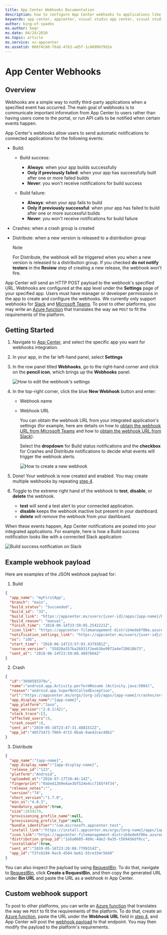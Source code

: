 ```yaml
---
title: App Center Webhooks Documentation
description: how to configure App Center webhooks to applications like Slack, Microsoft Teams
keywords: app center, appcenter, visual studio app center, visual studio appcenter, webhook, webhooks, documentation, Slack, Microsoft Teams
author: king-of-spades
ms.author: kegr
ms.date: 04/24/2020
ms.topic: article
ms.service: vs-appcenter
ms.assetid: 066f4cb0-f6ab-47b3-ad5f-1c4690b79d2e
---
```


# App Center Webhooks
## Overview

Webhooks are a simple way to notify third-party applications when a specified event has occurred. The main goal of webhooks is to communicate important information from App Center to users rather than having users come to the portal, or run API calls to be notified when certain events happen.

App Center's webhooks allow users to send automatic notifications to connected applications for the following events:

- Build:
  - Build success:
    - **Always**: when your app builds successfully
    - **Only if previously failed**: when your app has successfully built after one or more failed builds
    - **Never**: you won't receive notifications for build success

  - Build failure:
    - **Always**: when your app fails to build
    - **Only if previously successful**: when your app has failed to build after one or more successful builds
    - **Never**: you won't receive notifications for build failure

- Crashes: when a crash group is created
- Distribute: when a new version is released to a distribution group
  > [!NOTE]
  > For Distribute, the webhook will be triggered when you when a new version is released to a distribution group. If you checked **do not notify testers** in the **Review** step of creating a new release, the webhook won't fire.

App Center will send an HTTP POST payload to the webhook's specified URL. Webhooks are configured at the app level under the **Settings** page of your specified app. Users must have manager or developer permissions in the app to create and configure the webhooks. We currently only support webhooks for [Slack](https://slack.com) and [Microsoft Teams](https://products.office.com/microsoft-teams/group-chat-software). To post to other platforms, you may write an [Azure function](https://docs.microsoft.com/azure/azure-functions/) that translates the way we `POST` to fit the requirements of the platform.

## Getting Started

1. Navigate to [App Center](https://appcenter.ms), and select the specific app you want for webhooks integration.

2. In your app, in the far left-hand panel, select **Settings**

3. In the row panel titled **Webhooks**, go to the right-hand corner and click on the **pencil icon**, which brings up the **Webhooks** panel.

    ![How to edit the webhook's settings](media/editWebhook.png)

4. <a name="step4"></a>In the top-right corner, click the blue **New Webhook** button and enter:

   - Webhook name
   - Webhook URL

     You can obtain the webhook URL from your integrated application's settings (for example, here are details on how to [obtain the webhook URL from Microsoft Teams](https://docs.microsoft.com/microsoftteams/office-365-custom-connectors#develop-custom-connectors) and how to [obtain the webhook URL from Slack](https://get.slack.help/hc/articles/115005265063-Incoming-WebHooks-for-Slack)).

     Select the **dropdown** for Build status notifications and the **checkbox** for Crashes and Distribute notifications to decide what events will trigger the webhook alerts.

     ![How to create a new webhook](media/createNewWebhook.gif)

5. Done! Your webhook is now created and enabled. You may create multiple webhooks by repeating [step 4](#step4).

6. Toggle to the extreme right hand of the webhook to **test**, **disable**, or **delete** the webhook.

   - **test** will send a test alert to your connected application.
   - **disable** keeps the webhook inactive but present in your dashboard.
   - **delete** will remove the webhook from your dashboard.

When these events happen, App Center notifications are posted into your integrated applications. For example, here is how a Build success notification looks like with a connected Slack application:

   ![Build success notification on Slack](media/buildSuccessNotificationOnSlack.png)

## Example webhook payload

Here are examples of the JSON webhook payload for:

1. Build

```JSON
{
  "app_name": "myFirstApp",
  "branch": "main",
  "build_status": "Succeeded",
  "build_id": "33",
  "build_link": "https://appcenter.ms/users/{user-id}/apps/{app-name}/build/branches/main/builds/33",
  "build_reason": "manual",
  "finish_time": "2018-06-14T23:59:05.2542221Z",
  "icon_link": "https://appcenter-filemanagement-distrib4ede6f06e.azureedge.net/f7794e4c-42f1-4e7c-8013-07ed2e1b733d/ic_launcher.png?sv=2020-02-18&sr=c&sig=gs4JfcWjpKeYH%2F%2Fg0jEtSKKbeRkug9q%2FldslmzzeOg0%3D&se=2020-02-26T08%3A57%3A58Z&sp=r",
  "notification_settings_link": "https://appcenter.ms/users/{user-id}/apps/{app-name}/settings/notifications",
  "os": "iOS",
  "start_time": "2018-06-14T23:57:03.4379381Z",
  "source_version": "55820a357ba26831f2eeb3be9973a4ef20618b73",
  "sent_at": "2018-06-14T23:59:08.4897604Z"
}
```
2. Crash

```JSON
{
  "id":"3698593379u",
  "name":"android.app.Activity.performResume (Activity.java:5084)",
  "reason":"android.app.SuperNotCalledException",
  "url":"https://appcenter.ms/orgs/{org-id}/apps/{app-name}/crashes/errors/3698273379u",
  "app_display_name":"{app-name}",
  "app_platform":"Java",
  "app_version":"2.0.1(42)",
  "stack_trace":[],
  "affected_users":0,
  "crash_count":0,
  "sent_at":"2019-05-16T23:47:31.4881512Z",
  "app_id":"48573473-f069-4715-8bab-9ae42cec48b2"
}
```

3. Distribute

```JSON
{
  "app_name":"{app-name}",
  "app_display_name":"{app-display-name}",
  "release_id":"123",
  "platform":"Android",
  "uploaded_at":"2018-07-17T20:46:14Z",
  "fingerprint":"0abed1269e4ae3bf524e4cc7165f4f34",
  "release_notes":"",
  "version":"74",
  "short_version":"1.7.0",
  "min_os":"4.0.3",
  "mandatory_update":true,
  "size":2634279,
  "provisioning_profile_name":null,
  "provisioning_profile_type":null,
  "bundle_identifier":"com.microsoft.appcenter.test",
  "install_link":"https://install.appcenter.ms/orgs/{org-name}/apps/{app-name}/releases/123?source=email",
  "icon_link":"https://appcenter-filemanagement-distrib4ede6f06e.azureedge.net/f7794e4c-42f1-4e7c-8013-07ed2e1b733d/ic_launcher.png?sv=2020-02-18&sr=c&sig=gs4JfcWjpKeYH%2F%2Fg0jEtSKKbeRkug9q%2FldslmzzeOg0%3D&se=2020-02-26T08%3A57%3A58Z&sp=r",
  "distribution_group_id":"1a5a0605-4b9c-4de2-9a35-t569456df0cc",
  "installable":true,
  "sent_at":"2019-05-16T23:20:08.7799314Z",
  "app_id":"f37c6194-9ac9-4504-be61-55re334r5649"
}
```

You can also inspect the payload by using [RequestBin](https://requestbin.com/). To do that, navigate to [RequestBin](https://requestbin.com/), click **Create a RequestBin**, and then copy the generated URL under **Bin URL** and paste the URL as a webhook in App Center.

## Custom webhook support

To post to other platforms, you can write an [Azure function](https://docs.microsoft.com/azure/azure-functions/functions-create-serverless-api) that translates the way we `POST` to fit the requirements of the platform. To do that, create an [Azure function](https://docs.microsoft.com/azure/azure-functions/functions-create-serverless-api), paste the URL under the **Webhook URL** field in [step 4](#step4), and App Center will post the [webhook payload](#example-webhook-payload) to that endpoint. You may then modify the payload to the platform's requirements.
